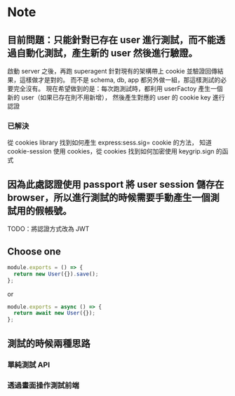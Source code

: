# Note

## 目前問題：只能針對已存在 user 進行測試，而不能透過自動化測試，產生新的 user 然後進行驗證。

啟動 server 之後，再跑 superagent 針對現有的架構帶上 cookie 並驗證回傳結果，這樣做才是對的。
而不是 schema, db, app 都另外做一組，那這樣測試的必要完全沒有。
現在希望做到的是：每次跑測試時，都利用 userFactoy 產生一個新的 user（如果已存在則不用新增），
然後產生對應的 user 的 cookie key 進行認證

### 已解決

從 cookies library 找到如何產生 express:sess.sig= cookie 的方法，
知道 cookie-session 使用 cookies，從 cookies 找到如何加密使用 keygrip.sign 的函式

## 因為此處認證使用 passport 將 user session 儲存在 browser，所以進行測試的時候需要手動產生一個測試用的假帳號。

TODO：將認證方式改為 JWT

## Choose one

```js
module.exports = () => {
  return new User({}).save();
};
```

or

```js
module.exports = async () => {
  return await new User({});
};
```

## 測試的時候兩種思路

### 單純測試 API

### 透過畫面操作測試前端
